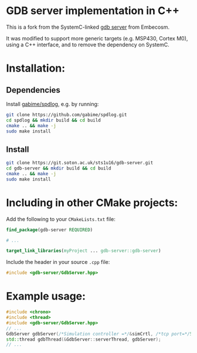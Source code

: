 GDB server implementation in C++
===================================

This is a fork from the SystemC-linked [gdb server](https://www.embecosm.com/appnotes/ean7/html/ch01.html) from Embecosm.

It was modified to support more generic targets (e.g. MSP430, Cortex M0), using a C++ interface, and to remove the dependency on SystemC.

Installation:
===================================

Dependencies
-----------------------------------

Install [gabime/spdlog](https://github.com/gabime/spdlog), e.g. by running:

```bash
git clone https://github.com/gabime/spdlog.git
cd spdlog && mkdir build && cd build
cmake .. && make -j
sudo make install
```

Install
-----------------------------------

``` bash
git clone https://git.soton.ac.uk/sts1u16/gdb-server.git
cd gdb-server && mkdir build && cd build
cmake .. && make -j
sudo make install
```

Including in other CMake projects:
==================================

Add the following to your `CMakeLists.txt` file:

``` cmake
find_package(gdb-server REQUIRED)

# ...

target_link_libraries(myProject ... gdb-server::gdb-server)
```

Include the header in your source `.cpp` file:

``` c++
#include <gdb-server/GdbServer.hpp>
```

Example usage:
======

``` c++
#include <chrono>
#include <thread>
#include <gdb-server/GdbServer.hpp>
// ...
GdbServer gdbServer(/*Simulation controller =*/&simCrtl, /*tcp port=*/51000);
std::thread gdbThread(&GdbServer::serverThread, gdbServer);
// ...
```
